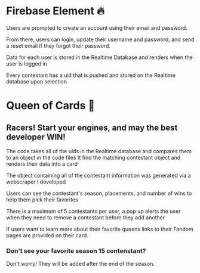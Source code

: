 # Firebase Element 🔥

Users are prompted to create an account using their email and password.

From there, users can login, update their username and password, and send a reset email if they forgot their password.

Data for each user is stored in the Realtime Database and renders when the user is logged in

Every contestant has a uid that is pushed and stored on the Realtime database upon selection

# Queen of Cards 🏁

## Racers! Start your engines, and may the best developer WIN!

The code takes all of the uids in the Realtime database and compares them to an object in the code files
It find the matching contestant object and renders their data into a card

The object containing all of the contestant information was generated via a webscraper I developed

Users can see the contestant's season, placements, and number of wins to help them pick their favorites

There is a maximum of 5 contestants per user, a pop up alerts the user when they need to remove a contestant before they add another

If users want to learn more about their favorite queens links to their Fandom pages are provided on their card.

### Don't see your favorite season 15 contenstant?

Don't worry! They will be added after the end of the season.
